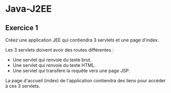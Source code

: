# Java-J2EE
 
## Exercice 1
 
Créez une application JEE qui contiendra 3 servlets et une page d'index.
 
Les 3 servlets doivent avoir des routes différentes :
- Une servlet qui renvoie du texte brut.
- Une servlet qui renvoie du texte HTML.
- Une servlet qui transfère la requête vers une page JSP.
 
La page d'accueil (index) de l'application contiendra des liens pour accéder à ces 3 servlets.
